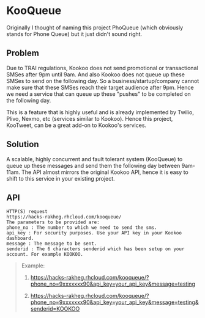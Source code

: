 # KooQueue

Originally I thought of naming this project PhoQueue (which obviously stands for Phone Queue) but it just didn't sound right.

## Problem
Due to TRAI regulations, Kookoo does not send promotional or transactional SMSes after 9pm until 9am. And also Kookoo does not queue up these SMSes to send on the following day. So a business/startup/company cannot make sure that these SMSes reach their target audience after 9pm. Hence we need a service that can queue up these "pushes" to be completed on the following day.

This is a feature that is highly useful and is already implemented by Twilio, Plivo, Nexmo, etc (services similar to Kookoo). Hence this project, KooTweet, can be a great add-on to Kookoo's services.

## Solution
A scalable, highly concurrent and fault tolerant system (KooQueue) to queue up these messages and send them the following day between 9am-11am. The API almost mirrors the original Kookoo API, hence it is easy to shift to this service in your existing project.

## API
```
HTTP(S) request
https://hacks-rakheg.rhcloud.com/kooqueue/
The parameters to be provided are:
phone_no : The number to which we need to send the sms.
api_key : For security purposes. Use your API key in your Kookoo dashboard.
message : The message to be sent.
senderid : The 6 characters senderid which has been setup on your account. For example KOOKOO.
```
>Example:
>
>1) https://hacks-rakheg.rhcloud.com/kooqueue/?phone_no=9xxxxxxx90&api_key=your_api_key&message=testing
>
>2) https://hacks-rakheg.rhcloud.com/kooqueue/?phone_no=9xxxxxxx90&api_key=your_api_key&message=testing&senderid=KOOKOO